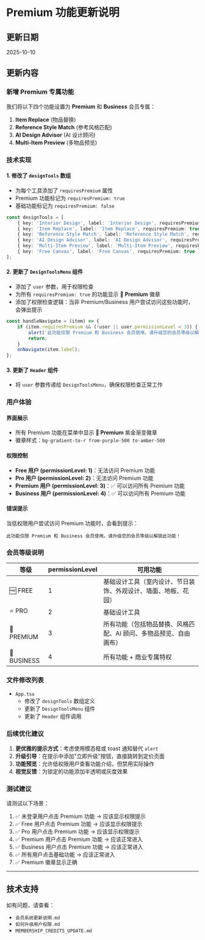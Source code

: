 # Premium 功能更新说明

## 更新日期
2025-10-10

## 更新内容

### 新增 Premium 专属功能

我们将以下四个功能设置为 **Premium** 和 **Business** 会员专属：

1. **Item Replace** (物品替换)
2. **Reference Style Match** (参考风格匹配)
3. **AI Design Advisor** (AI 设计顾问)
4. **Multi-Item Preview** (多物品预览)

### 技术实现

#### 1. 修改了 `designTools` 数组
- 为每个工具添加了 `requiresPremium` 属性
- Premium 功能标记为 `requiresPremium: true`
- 基础功能标记为 `requiresPremium: false`

```typescript
const designTools = [
    { key: 'Interior Design', label: 'Interior Design', requiresPremium: false },
    { key: 'Item Replace', label: 'Item Replace', requiresPremium: true },
    { key: 'Reference Style Match', label: 'Reference Style Match', requiresPremium: true },
    { key: 'AI Design Advisor', label: 'AI Design Advisor', requiresPremium: true },
    { key: 'Multi-Item Preview', label: 'Multi-Item Preview', requiresPremium: true },
    { key: 'Free Canvas', label: 'Free Canvas', requiresPremium: true },
];
```

#### 2. 更新了 `DesignToolsMenu` 组件
- 添加了 `user` 参数，用于权限检查
- 为所有 `requiresPremium: true` 的功能显示 **👑 Premium** 徽章
- 添加了权限检查逻辑：当非 Premium/Business 用户尝试访问这些功能时，会弹出提示

```typescript
const handleNavigate = (item) => {
    if (item.requiresPremium && (!user || user.permissionLevel < 3)) {
        alert('此功能仅限 Premium 和 Business 会员使用。请升级您的会员等级以解锁此功能！');
        return;
    }
    onNavigate(item.label);
};
```

#### 3. 更新了 `Header` 组件
- 将 `user` 参数传递给 `DesignToolsMenu`，确保权限检查正常工作

### 用户体验

#### 界面展示
- 所有 Premium 功能在菜单中显示 **👑 Premium** 紫金渐变徽章
- 徽章样式：`bg-gradient-to-r from-purple-500 to-amber-500`

#### 权限控制
- **Free 用户 (permissionLevel: 1)**：无法访问 Premium 功能
- **Pro 用户 (permissionLevel: 2)**：无法访问 Premium 功能
- **Premium 用户 (permissionLevel: 3)**：✅ 可以访问所有 Premium 功能
- **Business 用户 (permissionLevel: 4)**：✅ 可以访问所有 Premium 功能

#### 错误提示
当低权限用户尝试访问 Premium 功能时，会看到提示：
```
此功能仅限 Premium 和 Business 会员使用。请升级您的会员等级以解锁此功能！
```

### 会员等级说明

| 等级 | permissionLevel | 可用功能 |
|------|----------------|----------|
| 🆓 FREE | 1 | 基础设计工具（室内设计、节日装饰、外观设计、墙面、地板、花园） |
| ⭐ PRO | 2 | 基础设计工具 |
| 👑 PREMIUM | 3 | 所有功能（包括物品替换、风格匹配、AI 顾问、多物品预览、自由画布） |
| 💼 BUSINESS | 4 | 所有功能 + 商业专属特权 |

### 文件修改列表
- `App.tsx`
  - 修改了 `designTools` 数组定义
  - 更新了 `DesignToolsMenu` 组件
  - 更新了 `Header` 组件调用

### 后续优化建议

1. **更优雅的提示方式**：考虑使用模态框或 toast 通知替代 `alert`
2. **升级引导**：在提示中添加"立即升级"按钮，直接跳转到定价页面
3. **功能预览**：允许低权限用户查看功能介绍，但禁用实际操作
4. **视觉反馈**：为锁定的功能添加半透明或灰度效果

### 测试建议

请测试以下场景：
1. ✅ 未登录用户点击 Premium 功能 → 应该显示权限提示
2. ✅ Free 用户点击 Premium 功能 → 应该显示权限提示
3. ✅ Pro 用户点击 Premium 功能 → 应该显示权限提示
4. ✅ Premium 用户点击 Premium 功能 → 应该正常进入
5. ✅ Business 用户点击 Premium 功能 → 应该正常进入
6. ✅ 所有用户点击基础功能 → 应该正常进入
7. ✅ Premium 徽章显示正确

---

## 技术支持
如有问题，请查看：
- `会员系统更新说明.md`
- `如何升级用户权限.md`
- `MEMBERSHIP_CREDITS_UPDATE.md`

